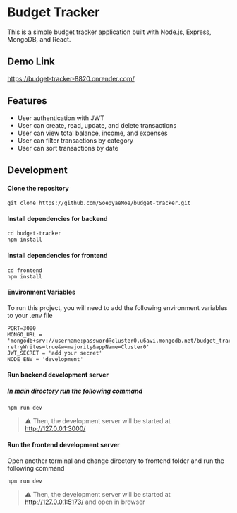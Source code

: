 # Budget Tracker

This is a simple budget tracker application built with Node.js, Express, MongoDB, and React.

## Demo Link
https://budget-tracker-8820.onrender.com/

## Features

* User authentication with JWT
* User can create, read, update, and delete transactions
* User can view total balance, income, and expenses
* User can filter transactions by category
* User can sort transactions by date

## Development
#### Clone the repository
```
git clone https://github.com/SoepyaeMoe/budget-tracker.git
```
#### Install dependencies for backend
```
cd budget-tracker
npm install
```

#### Install dependencies for frontend
```
cd frontend
npm install
```

#### Environment Variables

To run this project, you will need to add the following environment variables to your .env file
```
PORT=3000
MONGO_URL = 'mongodb+srv://username:password@cluster0.u6avi.mongodb.net/budget_tracker?retryWrites=true&w=majority&appName=Cluster0'
JWT_SECRET = 'add your secret'
NODE_ENV = 'development'
```

#### Run backend development server
##### In main directory run the following command
```
npm run dev
```
> ⚠ Then, the development server will be started at http://127.0.0.1:3000/

#### Run the frontend development server
Open another terminal and change directory to frontend folder and run the following command
```
npm run dev
```
> ⚠ Then, the development server will be started at http://127.0.0.1:5173/ and open in browser


